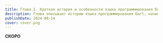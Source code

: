 ```yaml
---
title: Глава 1. Краткая история и особенности языка программирования Dart.
description: Глава описывает историю языка программирования Dart, начиная с его создания компанией Google. Рассматриваются все основные этапы его развития, от создания языка для веб-программирования до превращения его в инструмент для мобильной разработки. А также его особенности и отличия от других языков программирования.
publishDate: 2024-08-14
cover: cover.png
---
```


**СКОРО**
